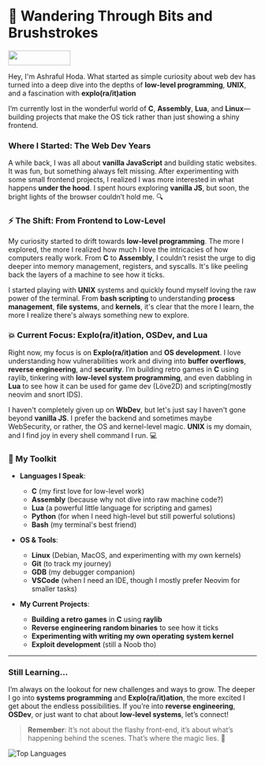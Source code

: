 # 🌌 Wandering Through Bits and Brushstrokes
<a href="https://github.com/ashrafulHodaJs"><img src="https://media4.giphy.com/media/v1.Y2lkPTc5MGI3NjExaWp6YjNiNDZtdnoxdDl6MWlhMjhzMWF5b29scHA2djhlM3A5ejhheSZlcD12MV9pbnRlcm5hbF9naWZfYnlfaWQmY3Q9Zw/LbBSU26sSRAE8/giphy.gif" width="50%" height="30"></a>


Hey, I'm Ashraful Hoda. What started as simple curiosity about web dev has turned into a deep dive into the depths of **low-level programming**, **UNIX**, and a fascination with **explo(ra/it)ation** 

I’m currently lost in the wonderful world of **C**, **Assembly**, **Lua**, and **Linux**—building projects that make the OS tick rather than just showing a shiny frontend.

### Where I Started: The Web Dev Years

A while back, I was all about **vanilla JavaScript** and building static websites. It was fun, but something always felt missing. After experimenting with some small frontend projects, I realized I was more interested in what happens **under the hood**. I spent hours exploring **vanilla JS**, but soon, the bright lights of the browser couldn’t hold me. 🔍

### ⚡ The Shift: From Frontend to Low-Level

My curiosity started to drift towards **low-level programming**. The more I explored, the more I realized how much I love the intricacies of how computers really work. From **C** to **Assembly**, I couldn’t resist the urge to dig deeper into memory management, registers, and syscalls. It's like peeling back the layers of a machine to see how it ticks.

I started playing with **UNIX** systems and quickly found myself loving the raw power of the terminal. From **bash scripting** to understanding **process management**, **file systems**, and **kernels**, it's clear that the more I learn, the more I realize there's always something new to explore. 

### 💥 Current Focus: Explo(ra/it)ation, OSDev, and Lua

Right now, my focus is on **Explo(ra/it)ation** and **OS development**. I love understanding how vulnerabilities work and diving into **buffer overflows**, **reverse engineering**, and **security**. I’m building retro games in **C** using raylib, tinkering with **low-level system programming**, and even dabbling in **Lua** to see how it can be used for game dev (Löve2D) and scripting(mostly neovim and snort IDS).

I haven't completely given up on **WbDev**, but let's just say I haven't gone beyond **vanilla JS**. I prefer the backend and sometimes maybe WebSecurity, or rather, the OS and kernel-level magic. **UNIX** is my domain, and I find joy in every shell command I run. 💻

### 🔧 My Toolkit
- **Languages I Speak**:  
  - **C** (my first love for low-level work)  
  - **Assembly** (because why not dive into raw machine code?)  
  - **Lua** (a powerful little language for scripting and games)  
  - **Python** (for when I need high-level but still powerful solutions)  
  - **Bash** (my terminal's best friend)

- **OS & Tools**:  
  - **Linux** (Debian, MacOS, and experimenting with my own kernels)  
  - **Git** (to track my journey)  
  - **GDB** (my debugger companion)  
  - **VSCode** (when I need an IDE, though I mostly prefer Neovim for smaller tasks)

- **My Current Projects**:  
  - **Building a retro games** in **C** using **raylib**  
  - **Reverse engineering random binaries** to see how it ticks  
  - **Experimenting with writing my own operating system kernel**  
  - **Exploit development** (still a Noob tho)

---

### Still Learning...

I’m always on the lookout for new challenges and ways to grow. The deeper I go into **systems programming** and **Explo(ra/it)ation**, the more excited I get about the endless possibilities. If you’re into **reverse engineering**, **OSDev**, or just want to chat about **low-level systems**, let’s connect!

> **Remember**: It’s not about the flashy front-end, it’s about what’s happening behind the scenes. That’s where the magic lies. 🔮

![Top Languages](https://github-readme-stats.vercel.app/api/top-langs/?username=ashrafulHodaJs&layout=compact&theme=radical)





